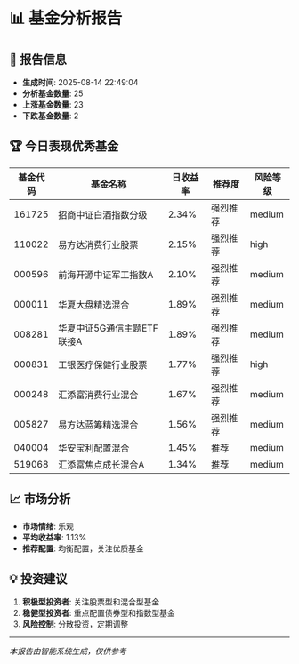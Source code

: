 # 📊 基金分析报告

## 📅 报告信息
- **生成时间**: 2025-08-14 22:49:04
- **分析基金数量**: 25
- **上涨基金数量**: 23
- **下跌基金数量**: 2

## 🏆 今日表现优秀基金

| 基金代码 | 基金名称 | 日收益率 | 推荐度 | 风险等级 |
|---------|---------|---------|--------|----------|
| 161725 | 招商中证白酒指数分级 | 2.34% | 强烈推荐 | medium |
| 110022 | 易方达消费行业股票 | 2.15% | 强烈推荐 | high |
| 000596 | 前海开源中证军工指数A | 2.10% | 强烈推荐 | medium |
| 000011 | 华夏大盘精选混合 | 1.89% | 强烈推荐 | medium |
| 008281 | 华夏中证5G通信主题ETF联接A | 1.89% | 强烈推荐 | medium |
| 000831 | 工银医疗保健行业股票 | 1.77% | 强烈推荐 | high |
| 000248 | 汇添富消费行业混合 | 1.67% | 强烈推荐 | medium |
| 005827 | 易方达蓝筹精选混合 | 1.56% | 强烈推荐 | medium |
| 040004 | 华安宝利配置混合 | 1.45% | 推荐 | medium |
| 519068 | 汇添富焦点成长混合A | 1.34% | 推荐 | medium |


## 📈 市场分析

- **市场情绪**: 乐观
- **平均收益率**: 1.13%
- **推荐配置**: 均衡配置，关注优质基金

## 💡 投资建议

1. **积极型投资者**: 关注股票型和混合型基金
2. **稳健型投资者**: 重点配置债券型和指数型基金
3. **风险控制**: 分散投资，定期调整

---
*本报告由智能系统生成，仅供参考*
